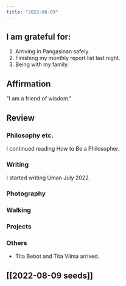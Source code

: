```yaml
---
title: "2022-08-09"
---
```


## I am grateful for:
1. Arriving in Pangasinan safely.
2. Finishing my monthly report list last night.
3. Being with my family.

## Affirmation

"I am a friend of wisdom."

## Review
### Philosophy etc.

I continued reading How to Be a Philosopher.

### Writing

I started writing Uman July 2022.

### Photography

### Walking

### Projects

### Others

- Tita Bebot and Tita Vilma arrived.

## [[2022-08-09 seeds]]